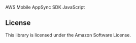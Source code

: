 AWS Mobile AppSync SDK JavaScript

## License

This library is licensed under the Amazon Software License.
